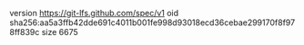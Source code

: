 version https://git-lfs.github.com/spec/v1
oid sha256:aa5a3ffb42dde691c4011b001fe998d93018ecd36cebae299170f8f978ff839c
size 6675
